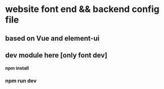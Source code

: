 # website font end && backend config file


## based on Vue and element-ui

## dev module here [only font dev] 

#### npm install 
### npm run dev

